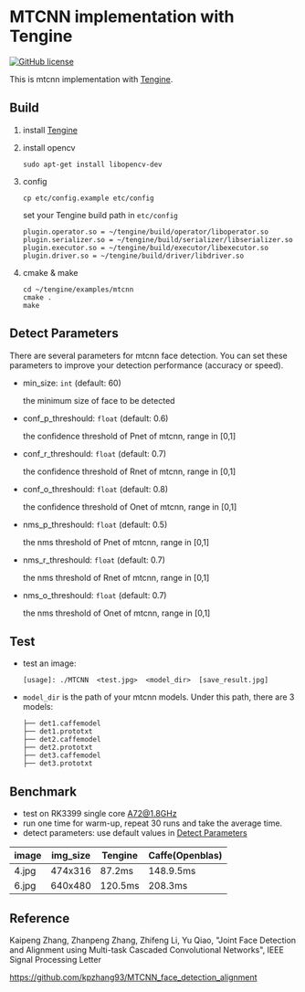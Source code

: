 # MTCNN implementation with Tengine

[![GitHub license](http://OAID.github.io/pics/apache_2.0.svg)](./LICENSE)

This is mtcnn implementation with [Tengine](https://github.com/OAID/Tengine).

## Build
1. install [Tengine](https://github.com/OAID/Tengine)
2. install opencv
    ```
    sudo apt-get install libopencv-dev
    ```
3. config
    ```
    cp etc/config.example etc/config
    ```
    set your Tengine build path in `etc/config`
    ```
    plugin.operator.so = ~/tengine/build/operator/liboperator.so
    plugin.serializer.so = ~/tengine/build/serializer/libserializer.so
    plugin.executor.so = ~/tengine/build/executor/libexecutor.so
    plugin.driver.so = ~/tengine/build/driver/libdriver.so
    ```

4. cmake & make
    ```
    cd ~/tengine/examples/mtcnn
    cmake .
    make
    ```


## Detect Parameters
There are several parameters for mtcnn face detection. You can set these parameters to improve your detection performance (accuracy or speed).

- min_size: `int` (default: 60)
    
    the minimum size of face to be detected

- conf_p_threshould: `float` (default: 0.6)

    the confidence threshold of Pnet of mtcnn, range in [0,1]
- conf_r_threshould: `float` (default: 0.7)

    the confidence threshold of Rnet of mtcnn, range in [0,1]
- conf_o_threshould: `float` (default: 0.8)

    the confidence threshold of Onet of mtcnn, range in [0,1]
- nms_p_threshould: `float` (default: 0.5)

    the nms threshold of Pnet of mtcnn, range in [0,1]
- nms_r_threshould: `float` (default: 0.7)

    the nms threshold of Rnet of mtcnn, range in [0,1]
- nms_o_threshould: `float` (default: 0.7)

    the nms threshold of Onet of mtcnn, range in [0,1]  

## Test
- test an image:

    ```
    [usage]: ./MTCNN  <test.jpg>  <model_dir>  [save_result.jpg]
    ```
- `model_dir` is the path of your mtcnn models. Under this path, there are 3 models:
    ```
    ├── det1.caffemodel
    ├── det1.prototxt
    ├── det2.caffemodel
    ├── det2.prototxt
    ├── det3.caffemodel
    ├── det3.prototxt
    ```

## Benchmark
- test on RK3399 single core A72@1.8GHz
- run one time for warm-up, repeat 30 runs and take the average time.
- detect parameters: use default values in [Detect Parameters](#detect-parameters)


|image|img_size|Tengine|Caffe(Openblas)|
|-----|--------|-------|---------------|
|4.jpg|474x316|87.2ms|148.9.5ms|
|6.jpg|640x480|120.5ms|208.3ms|


## Reference
Kaipeng Zhang, Zhanpeng Zhang, Zhifeng Li, Yu Qiao, "Joint Face Detection and Alignment using Multi-task Cascaded Convolutional Networks", IEEE Signal Processing Letter

https://github.com/kpzhang93/MTCNN_face_detection_alignment


